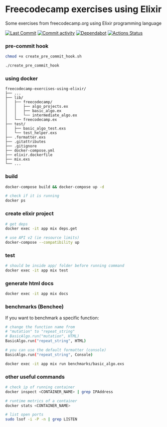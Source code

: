 # Freecodecamp exercises using Elixir
Some exercises from freecodecamp.org using Elixir programming language

[//]: # "Badges"
[![Last Commit][commit badge]][commit]
[![Commit activity][pulse badge]][pulse]
[![Dependabot][dependabot badge]][dependabot]
[![Actions Status][actions badge]][actions]

[//]: # "Links"
[commit]: https://github.com/jaeyson/freecodecamp-exercises-using-elixir/commit/master
[pulse]: https://github.com/jaeyson/freecodecamp-exercises-using-elixir/pulse
[dependabot]: https://github.com/jaeyson/freecodecamp-exercises-using-elixir
[actions]: https://github.com/jaeyson/freecodecamp-exercises-using-elixir/actions

[//]: # "Image sources"
[commit badge]: https://img.shields.io/github/last-commit/jaeyson/freecodecamp-exercises-using-elixir.svg
[pulse badge]: https://img.shields.io/github/commit-activity/m/jaeyson/freecodecamp-exercises-using-elixir
[dependabot badge]: https://badgen.net/dependabot/jaeyson/freecodecamp-exercises-using-elixir/111643794?icon=dependabot
[actions badge]: https://github.com/jaeyson/freecodecamp-exercises-using-elixir/workflows/Elixir%20CI/badge.svg

### pre-commit hook

```bash
chmod +x create_pre_commit_hook.sh

./create_pre_commit_hook
```

### using docker

```plaintext
freecodecamp-exercises-using-elixir/
├── ...
├── lib/
│   ├── freecodecamp/
│   │   ├── algo_projects.ex
│   │   ├── basic_algo.ex
│   │   └── intermediate_algo.ex
│   └── freecodecamp.ex
├── test/
│   ├── basic_algo_test.exs
│   └── test_helper.exs
├── .formatter.exs
├── .gitattributes
├── .gitignore
├── docker-compose.yml
├── elixir.dockerfile
├── mix.exs
└── ...
```

### build

```bash
docker-compose build && docker-compose up -d

# check if it is running
docker ps
```

### create elixir project

```bash
# get deps
docker exec -it app mix deps.get

# use API v2 (ie resource limits)
docker-compose --compatibility up
```

### test

```bash
# should be inside app/ folder before running command
docker exec -it app mix test
```

### generate html docs

```bash
docker exec -it app mix docs
```

### benchmarks (Benchee)

If you want to benchmark a specific function:

```bash (path=benchmarks/basic_algo.exs)
# change the function name from
# "mutation" to "repeat_string"
# BasicAlgo.run("mutation", HTML)
BasicAlgo.run("repeat_string", HTML)

# you can use the default formatter (console)
BasicAlgo.run("repeat_string", Console)
```

```bash
docker exec -it app mix run benchmarks/basic_algo.exs
```

### other useful commands

```bash
# check ip of running container
docker inspect <CONTAINER_NAME> | grep IPAddress

# runtime metrics of a container
docker stats <CONTAINER_NAME>

# list open ports
sudo lsof -i -P -n | grep LISTEN
```
